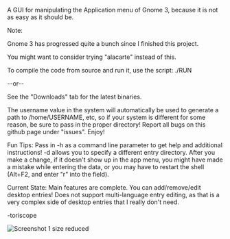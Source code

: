 A GUI for manipulating the Application menu of Gnome 3, because it is not as easy as it should be.

Note:

Gnome 3 has progressed quite a bunch since I finished this project.

You might want to consider trying "alacarte" instead of this.

To compile the code from source and run it, use the script:
./RUN

--or--

See the "Downloads" tab  for the latest binaries.

The username value in the system will automatically be used to generate a path to /home/USERNAME, etc, so if your system is different for some reason, be sure to pass in the proper directory!
Report all bugs on this github page under "issues". Enjoy!

Fun Tips:
Pass in -h as a command line parameter to get help and additional instructions! 
-d allows you to specify a different entry directory.
After you make a change, if it doesn't show up in the app menu, you might have made a mistake while entering the data, or you may have to restart the shell (Alt+F2, and enter "r" into the field).

Current State:
Main features are complete. You can add/remove/edit desktop entries! Does not support multi-language entry editing, as that is a very complex side of desktop entries that I really don't need.

-toriscope

![Screenshot 1 size reduced](http://www.prism.gatech.edu/~efruchter3/gme1.png)

